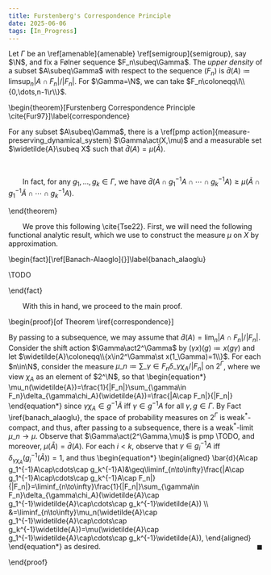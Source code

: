 ```yaml
---
title: Furstenberg's Correspondence Principle
date: 2025-06-06
tags: [In_Progress]
---
```


Let $\Gamma$ be an \ref[amenable]{amenable} \ref[semigroup]{semigroup}, say $\N$, and fix a Følner sequence $F_n\subeq\Gamma$. The _upper density_ of a subset $A\subeq\Gamma$ with respect to the sequence $(F_n)$ is $\bar{d}(A)\coloneqq\limsup_n|A\cap F_n|/|F_n|$. For $\Gamma=\N$, we can take $F_n\coloneqq\l\\{0,\dots,n-1\r\\}$.

\begin{theorem}[Furstenberg Correspondence Principle \cite{Fur97}]\label{correspondence}

For any subset $A\subeq\Gamma$, there is a \ref[pmp action]{measure-preserving_dynamical_system} $\Gamma\act(X,\mu)$ and a measurable set $\widetilde{A}\subeq X$ such that $\bar{d}(A)=\mu(\widetilde{A})$.

<br>

&emsp;&emsp;In fact, for any $g_1,\dots,g_k\in\Gamma$, we have $\bar{d}(A\cap g_1^{-1}A\cap\cdots\cap g_k^{-1}A)\geq\mu(\widetilde{A}\cap g_1^{-1}\widetilde{A}\cap \cdots\cap g_k^{-1}A)$.

\end{theorem}

&emsp;&emsp;We prove this following \cite{Tse22}. First, we will need the following functional analytic result, which we use to construct the measure $\mu$ on $X$ by approximation.

\begin{fact}[\ref[Banach-Alaoglo]{}]\label{banach_alaoglu}

\TODO

\end{fact}

&emsp;&emsp;With this in hand, we proceed to the main proof.

<div class="space"></div>

\begin{proof}[of Theorem \iref{correspondence}]

By passing to a subsequence, we may assume that $\bar{d}(A)=\lim_n|A\cap F_n|/|F_n|$. Consider the shift action $\Gamma\act2^\Gamma$ by $(\gamma x)(g)\coloneqq x(g\gamma)$ and let $\widetilde{A}\coloneqq\\{x\in2^\Gamma\st x(1_\Gamma)=1\\}$. For each $n\in\N$, consider the measure $\mu\_n\coloneqq\sum\_{\gamma\in F_n}\delta\_{\gamma\chi_A}/|F_n|$ on $2^\Gamma$, where we view $\chi_A$ as an element of $2^\N$, so that
\begin{equation*}
    \mu_n(\widetilde{A})=\frac{1}{|F_n|}\sum_{\gamma\in F_n}\delta_{\gamma\chi_A}(\widetilde{A})=\frac{|A\cap F_n|}{|F_n|}
\end{equation*}
since $\gamma\chi_A\in g^{-1}\widetilde{A}$ iff $\gamma\in g^{-1}A$ for all $\gamma,g\in\Gamma$. By Fact \iref{banach_alaoglu}, the space of probability measures on $2^\Gamma$ is weak$^\ast$-compact, and thus, after passing to a subsequence, there is a weak$^\ast$-limit $\mu\_n\to\mu$. Observe that $\Gamma\act(2^\Gamma,\mu)$ is pmp \TODO, and moreover, $\mu(\bar{A})=\bar{d}(A)$. For each $i<k$, observe that $\gamma\in g_i^{-1}A$ iff $\delta_{\gamma\chi_A}(g_i^{-1}(\widetilde{A}))=1$, and thus
\begin{equation*}
    \begin{aligned}
        \bar{d}(A\cap g_1^{-1}A\cap\cdots\cap g_k^{-1}A)&\geq\liminf\_{n\to\infty}\frac{|A\cap g_1^{-1}A\cap\cdots\cap g_k^{-1}A\cap F_n|}{|F_n|}=\liminf\_{n\to\infty}\frac{1}{|F_n|}\sum\_{\gamma\in F_n}\delta\_{\gamma\chi\_A}(\widetilde{A}\cap g_1^{-1}\widetilde{A}\cap\cdots\cap g_k^{-1}\widetilde{A}) \\\\
            &=\liminf\_{n\to\infty}\mu\_n(\widetilde{A}\cap g_1^{-1}\widetilde{A}\cap\cdots\cap g_k^{-1}\widetilde{A})=\mu(\widetilde{A}\cap g_1^{-1}\widetilde{A}\cap\cdots\cap g_k^{-1}\widetilde{A}),
    \end{aligned}
\end{equation*}
as desired.<span style="float:right;">$\blacksquare$</span>

\end{proof}
